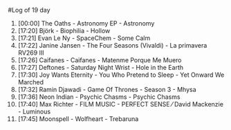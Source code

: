 #Log of 19 day

1. [00:00] The Oaths - Astronomy EP - Astronomy
1. [17:20] Björk - Biophilia - Hollow
1. [17:21] Evan Le Ny - SpaceChem - Some Calm
1. [17:22] Janine Jansen - The Four Seasons (Vivaldi) - La primavera RV269 III
1. [17:26] Caifanes - Caifanes - Matenme Porque Me Muero
1. [17:27] Deftones - Saturday Night Wrist - Hole in the Earth
1. [17:30] Joy Wants Eternity - You Who Pretend to Sleep - Yet Onward We Marched
1. [17:32] Ramin Djawadi - Game Of Thrones - Season 3 - Mhysa
1. [17:36] Neon Indian - Psychic Chasms - Psychic Chasms
1. [17:40] Max Richter - FILM MUSIC - PERFECT SENSE ⁄ David Mackenzie - Luminous
1. [17:45] Moonspell - Wolfheart - Trebaruna
